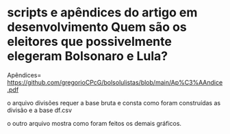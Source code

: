 # scripts e apêndices do artigo em desenvolvimento Quem são os eleitores que possivelmente elegeram Bolsonaro e Lula? 

Apêndices= https://github.com/gregorioCPcG/bolsolulistas/blob/main/Ap%C3%AAndice.pdf

o arquivo divisões requer a base bruta e consta como foram construídas as divisão e a base df.csv

o outro arquivo mostra como foram feitos os demais gráficos.
